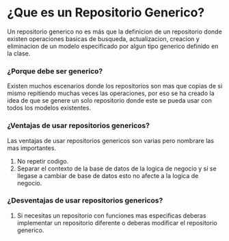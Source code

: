 # ¿Que es un Repositorio Generico?

Un repositorio generico no es más que la definicion de un repositorio donde existen operaciones basicas de busqueda, actualizacion, creacion y eliminacion de un modelo especificado por algun tipo generico definido en la clase.

### ¿Porque debe ser generico?

Existen muchos escenarios donde los repositorios son mas que copias de si mismo repitiendo muchas veces las operaciones, por eso se ha creado la idea de que se genere un solo repositorio donde este se pueda usar con todos los modelos existentes.

### ¿Ventajas de usar repositorios genericos?

Las ventajas de usar repositorios genericos son varias pero nombrare las mas importantes.

1. No repetir codigo.
2. Separar el contexto de la base de datos de la logica de negocio y sí se llegase a cambiar de base de datos esto no afecte a la logica de negocio.

### ¿Desventajas de usar repositorios genericos?

1. Si necesitas un repositorio con funciones mas especificas deberas implementar un repositorio diferente o deberas modificar el repositorio generico.
